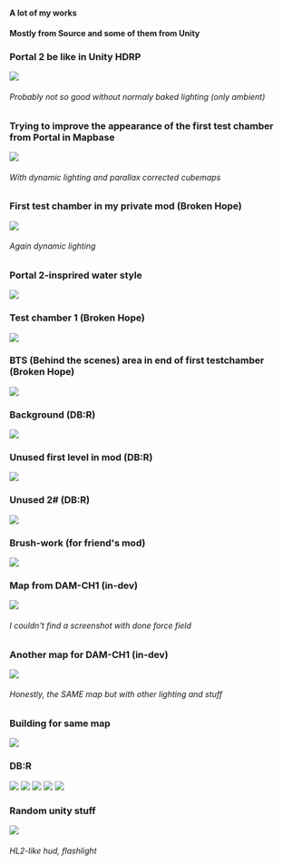 #### A lot of my works
#### Mostly from Source and some of them from Unity


### Portal 2 be like in Unity HDRP
![](https://cdn.discordapp.com/attachments/619231812987650059/872125290028072970/portal2-belike.png)
###### Probably not so good without normaly baked lighting (only ambient)

### Trying to improve the appearance of the first test chamber from Portal in Mapbase
![](https://cdn.discordapp.com/attachments/619231812987650059/872127572132106281/unknown.png)
###### With dynamic lighting and parallax corrected cubemaps

### First test chamber in my private mod (Broken Hope)
![](https://cdn.discordapp.com/attachments/619231812987650059/872127823236698162/unknown.png)
###### Again dynamic lighting

### Portal 2-insprired water style
![](https://media.discordapp.net/attachments/293011429555044354/784465770884104232/unknown.png)

### Test chamber 1 (Broken Hope)
![](https://cdn.discordapp.com/attachments/619231812987650059/872128443809136641/unknown.png)

### BTS (Behind the scenes) area in end of first testchamber (Broken Hope)
![](https://cdn.discordapp.com/attachments/619231812987650059/872128698663469096/unknown.png)

### Background (DB:R)
![](https://cdn.discordapp.com/attachments/619231812987650059/872129999044505680/unknown.png)

### Unused first level in mod (DB:R)
![](https://media.discordapp.net/attachments/293011429555044354/789457656439242762/unknown.png?width=1201&height=676)

### Unused 2# (DB:R)
![](https://media.discordapp.net/attachments/741391947624743033/792811834344079421/unknown.png?width=1231&height=675)

### Brush-work (for friend's mod)
![](https://media.discordapp.net/attachments/293011429555044354/796321662361927680/unknown.png)

### Map from DAM-CH1 (in-dev)
![](https://cdn.discordapp.com/attachments/293011429555044354/697531690939318272/SPOILER_ch1_01_reim0000.jpg)
###### I couldn't find a screenshot with done force field

### Another map for DAM-CH1 (in-dev)
![](https://media.discordapp.net/attachments/293011429555044354/753164612563632199/unknown.png)
###### Honestly, the SAME map but with other lighting and stuff

### Building for same map
![](https://media.discordapp.net/attachments/293011429555044354/753902581876523008/unknown.png?width=1159&height=676)

### DB:R
![](https://cdn.discordapp.com/attachments/741391947624743033/804749562815840306/unknown.png)
![](https://cdn.discordapp.com/attachments/741391947624743033/806174438760120350/unknown.png)
![](https://cdn.discordapp.com/attachments/720655231628738610/819950540112658472/unknown.png)
![](https://cdn.discordapp.com/attachments/720655231628738610/819952686798864384/unknown.png)
![](https://cdn.discordapp.com/attachments/741391947624743033/821086604239306862/c1_a0018.jpg)

### Random unity stuff
![](https://cdn.discordapp.com/attachments/741391947624743033/865676159442616330/unknown.png)
###### HL2-like hud, flashlight
